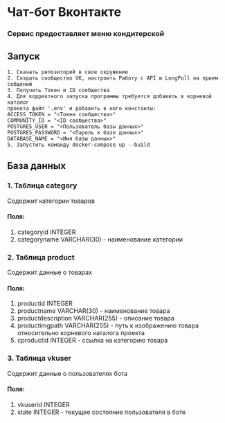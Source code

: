 # Чат-бот Вконтакте

### Сервис предоставляет меню кондитерской

## Запуск<br/>
    1. Скачать репозиторий в свое окружение
    2. Создать сообщество VK, настроить Работу с API и LongPoll на прием собщений
    3. Получить Токен и ID сообщества
    4. Для корректного запуска программы требуется добавить в корневой каталог 
    проекта файл '.env' и добавить в него константы:
    ACCESS_TOKEN = "<Токен сообщества>"
    COMMUNITY_ID = "<ID сообщества>"
    POSTGRES_USER = "<Пользователь базы данных>"
    POSTGRES_PASSWORD = "<Пароль к базе данных>"
    DATABASE_NAME = "<Имя базы данных>"
    5. Запустить команду docker-compose up --build

## База данных

### 1. Таблица category
Содержит категории товаров
#### Поля:
1. categoryid INTEGER
2. categoryname VARCHAR(30) - наименование категории

### 2. Таблица product
Содержит данные о товарах
#### Поля:
1. productid INTEGER
2. productname VARCHAR(30) - наименование товара
3. productdescription VARCHAR(255) -  описание товара
4. productimgpath VARCHAR(255) - путь к изображению товара
    относительно корневого каталога проекта
5. cproductid INTEGER - ссылка на категорию товара

### 3. Таблица vkuser
Содержит данные о пользователях бота
#### Поля:
1. vkuserid INTEGER
2. state INTEGER - текущее состояние пользователя в боте


